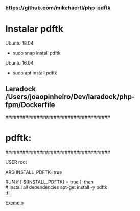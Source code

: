 ### https://github.com/mikehaertl/php-pdftk

# Instalar pdftk
Ubuntu 18.04
- sudo snap install pdftk

Ubuntu 16.04
- sudo apt install pdftk

## Laradock /Users/joaopinheiro/Dev/laradock/php-fpm/Dockerfile
#####################################
# pdftk:
#####################################

USER root

ARG INSTALL_PDFTK=true

RUN if [ ${INSTALL_PDFTK} = true ]; then \
	# Install all dependencies
	apt-get install -y pdftk \
;fi

[Exemplo](arquivos/exemplo.pdf)